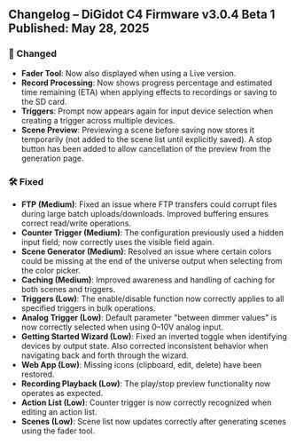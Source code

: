 ## Changelog – DiGidot C4 Firmware v3.0.4 Beta 1  **Published: May 28, 2025**

### 🔧 Changed
- **Fader Tool**: Now also displayed when using a Live version.  
- **Record Processing**: Now shows progress percentage and estimated time remaining (ETA) when applying effects to recordings or saving to the SD card.  
- **Triggers**: Prompt now appears again for input device selection when creating a trigger across multiple devices.  
- **Scene Preview**: Previewing a scene before saving now stores it temporarily (not added to the scene list until explicitly saved). A stop button has been added to allow cancellation of the preview from the generation page.

### 🛠️ Fixed
- **FTP (Medium)**: Fixed an issue where FTP transfers could corrupt files during large batch uploads/downloads. Improved buffering ensures correct read/write operations.  
- **Counter Trigger (Medium)**: The configuration previously used a hidden input field; now correctly uses the visible field again.  
- **Scene Generator (Medium)**: Resolved an issue where certain colors could be missing at the end of the universe output when selecting from the color picker.  
- **Caching (Medium)**: Improved awareness and handling of caching for both scenes and triggers.  
- **Triggers (Low)**: The enable/disable function now correctly applies to all specified triggers in bulk operations.  
- **Analog Trigger (Low)**: Default parameter "between dimmer values" is now correctly selected when using 0–10V analog input.  
- **Getting Started Wizard (Low)**: Fixed an inverted toggle when identifying devices by output state. Also corrected inconsistent behavior when navigating back and forth through the wizard.  
- **Web App (Low)**: Missing icons (clipboard, edit, delete) have been restored.  
- **Recording Playback (Low)**: The play/stop preview functionality now operates as expected.  
- **Action List (Low)**: Counter trigger is now correctly recognized when editing an action list.  
- **Scenes (Low)**: Scene list now updates correctly after generating scenes using the fader tool.
